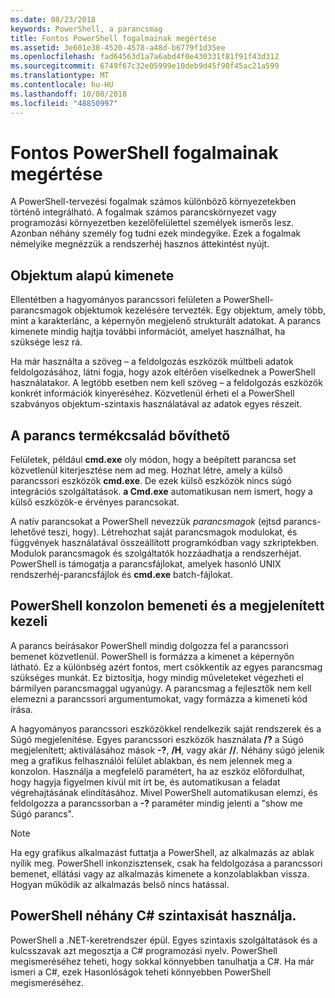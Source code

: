 ```yaml
---
ms.date: 08/23/2018
keywords: PowerShell, a parancsmag
title: Fontos PowerShell fogalmainak megértése
ms.assetid: 3e601e38-4520-4578-a48d-b6779f1d35ee
ms.openlocfilehash: fad64563d1a7a6abd4f0e430331f81f91f43d312
ms.sourcegitcommit: 6749f67c32e05999e10deb9d45f90f45ac21a599
ms.translationtype: MT
ms.contentlocale: hu-HU
ms.lasthandoff: 10/08/2018
ms.locfileid: "48850997"
---
```

# <a name="understanding-important-powershell-concepts"></a>Fontos PowerShell fogalmainak megértése

A PowerShell-tervezési fogalmak számos különböző környezetekben történő integrálható. A fogalmak számos parancskörnyezet vagy programozási környezetben kezelőfelülettel személyek ismerős lesz. Azonban néhány személy fog tudni ezek mindegyike. Ezek a fogalmak némelyike megnézzük a rendszerhéj hasznos áttekintést nyújt.

## <a name="output-is-object-based"></a>Objektum alapú kimenete

Ellentétben a hagyományos parancssori felületen a PowerShell-parancsmagok objektumok kezelésére tervezték.
Egy objektum, amely több, mint a karakterlánc, a képernyőn megjelenő strukturált adatokat. A parancs kimenete mindig hajtja további információt, amelyet használhat, ha szüksége lesz rá.

Ha már használta a szöveg – a feldolgozás eszközök múltbeli adatok feldolgozásához, látni fogja, hogy azok eltérően viselkednek a PowerShell használatakor. A legtöbb esetben nem kell szöveg – a feldolgozás eszközök konkrét információk kinyeréséhez. Közvetlenül érheti el a PowerShell szabványos objektum-szintaxis használatával az adatok egyes részeit.

## <a name="the-command-family-is-extensible"></a>A parancs termékcsalád bővíthető

Felületek, például **cmd.exe** oly módon, hogy a beépített parancsa set közvetlenül kiterjesztése nem ad meg. Hozhat létre, amely a külső parancssori eszközök **cmd.exe**. De ezek külső eszközök nincs súgó integrációs szolgáltatások. **a Cmd.exe** automatikusan nem ismert, hogy a külső eszközök-e érvényes parancsokat.

A natív parancsokat a PowerShell nevezzük *parancsmagok* (ejtsd parancs-lehetővé teszi, hogy). Létrehozhat saját parancsmagok modulokat, és függvények használatával összeállított programkódban vagy szkriptekben. Modulok parancsmagok és szolgáltatók hozzáadhatja a rendszerhéjat. PowerShell is támogatja a parancsfájlokat, amelyek hasonló UNIX rendszerhéj-parancsfájlok és **cmd.exe** batch-fájlokat.

## <a name="powershell-handles-console-input-and-display"></a>PowerShell konzolon bemeneti és a megjelenített kezeli

A parancs beírásakor PowerShell mindig dolgozza fel a parancssori bemenet közvetlenül. PowerShell is formázza a kimenet a képernyőn látható. Ez a különbség azért fontos, mert csökkentik az egyes parancsmag szükséges munkát. Ez biztosítja, hogy mindig műveleteket végezheti el bármilyen parancsmaggal ugyanúgy. A parancsmag a fejlesztők nem kell elemezni a parancssori argumentumokat, vagy formázza a kimeneti kód írása.

A hagyományos parancssori eszközökkel rendelkezik saját rendszerek és a Súgó megjelenítése. Egyes parancssori eszközök használata **/?** a Súgó megjelenített; aktiválásához mások **-?**, **/H**, vagy akár **//**. Néhány súgó jelenik meg a grafikus felhasználói felület ablakban, és nem jelennek meg a konzolon. Használja a megfelelő paramétert, ha az eszköz előfordulhat, hogy hagyja figyelmen kívül mit írt be, és automatikusan a feladat végrehajtásának elindításához.
Mivel PowerShell automatikusan elemzi, és feldolgozza a parancssorban a **-?** paraméter mindig jelenti a "show me Súgó parancs".

> [!NOTE]
> Ha egy grafikus alkalmazást futtatja a PowerShell, az alkalmazás az ablak nyílik meg.
> PowerShell inkonzisztensek, csak ha feldolgozása a parancssori bemenet, ellátási vagy az alkalmazás kimenete a konzolablakban vissza. Hogyan működik az alkalmazás belső nincs hatással.

## <a name="powershell-uses-some-c-syntax"></a>PowerShell néhány C# szintaxisát használja.

PowerShell a .NET-keretrendszer épül. Egyes szintaxis szolgáltatások és a kulcsszavak azt megosztja a C# programozási nyelv. PowerShell megismeréséhez teheti, hogy sokkal könnyebben tanulhatja a C#. Ha már ismeri a C#, ezek Hasonlóságok teheti könnyebben PowerShell megismeréséhez.
